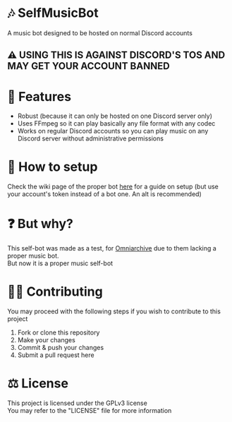 # 🎶 SelfMusicBot
A music bot designed to be hosted on normal Discord accounts
## ⚠ USING THIS IS AGAINST DISCORD'S TOS AND MAY GET YOUR ACCOUNT BANNED

# 📌 Features
- Robust (because it can only be hosted on one Discord server only)
- Uses FFmpeg so it can play basically any file format with any codec
- Works on regular Discord accounts so you can play music on any Discord server without administrative permissions

# 🔧 How to setup
Check the wiki page of the proper bot [here](https://github.com/vlOd2/PYMusicBot/wiki/Setup) for a guide on setup (but use your account's token instead of a bot one. An alt is recommended)

# ❓ But why?
This self-bot was made as a test, for [Omniarchive](https://omniarchive.uk) due to them lacking a proper music bot.<br>
But now it is a proper music self-bot 

# 👨‍💻 Contributing
You may proceed with the following steps if you wish to contribute to this project

1. Fork or clone this repository
2. Make your changes
3. Commit & push your changes
4. Submit a pull request here

# ⚖ License
This project is licensed under the GPLv3 license
<br>
You may refer to the "LICENSE" file for more information
